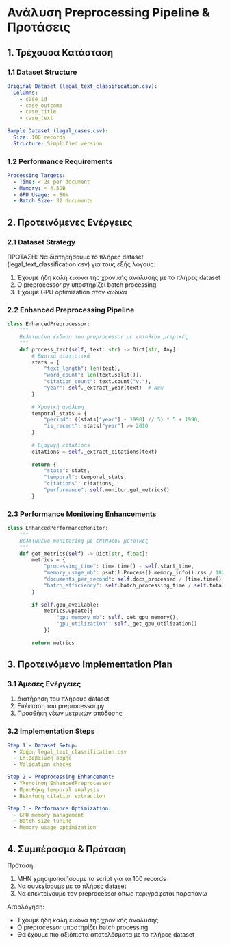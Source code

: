 # Ανάλυση Preprocessing Pipeline & Προτάσεις

## 1. Τρέχουσα Κατάσταση

### 1.1 Dataset Structure
```yaml
Original Dataset (legal_text_classification.csv):
  Columns:
    - case_id
    - case_outcome
    - case_title
    - case_text
  
Sample Dataset (legal_cases.csv):
  Size: 100 records
  Structure: Simplified version
```

### 1.2 Performance Requirements
```yaml
Processing Targets:
  - Time: < 2s per document
  - Memory: < 4.5GB
  - GPU Usage: < 80%
  - Batch Size: 32 documents
```

## 2. Προτεινόμενες Ενέργειες

### 2.1 Dataset Strategy
ΠΡΟΤΑΣΗ: Να διατηρήσουμε το πλήρες dataset (legal_text_classification.csv) για τους εξής λόγους:
1. Έχουμε ήδη καλή εικόνα της χρονικής ανάλυσης με το πλήρες dataset
2. Ο preprocessor.py υποστηρίζει batch processing
3. Έχουμε GPU optimization στον κώδικα

### 2.2 Enhanced Preprocessing Pipeline
```python
class EnhancedPreprocessor:
    """
    Βελτιωμένη έκδοση του preprocessor με επιπλέον μετρικές
    """
    def process_text(self, text: str) -> Dict[str, Any]:
        # Βασικά στατιστικά
        stats = {
            "text_length": len(text),
            "word_count": len(text.split()),
            "citation_count": text.count("v."),
            "year": self._extract_year(text)  # New
        }
        
        # Χρονική ανάλυση
        temporal_stats = {
            "period": ((stats["year"] - 1990) // 5) * 5 + 1990,
            "is_recent": stats["year"] >= 2010
        }
        
        # Εξαγωγή citations
        citations = self._extract_citations(text)
        
        return {
            "stats": stats,
            "temporal": temporal_stats,
            "citations": citations,
            "performance": self.monitor.get_metrics()
        }
```

### 2.3 Performance Monitoring Enhancements
```python
class EnhancedPerformanceMonitor:
    """
    Βελτιωμένο monitoring με επιπλέον μετρικές
    """
    def get_metrics(self) -> Dict[str, float]:
        metrics = {
            "processing_time": time.time() - self.start_time,
            "memory_usage_mb": psutil.Process().memory_info().rss / 1024 / 1024,
            "documents_per_second": self.docs_processed / (time.time() - self.start_time),
            "batch_efficiency": self.batch_processing_time / self.total_processing_time
        }
        
        if self.gpu_available:
            metrics.update({
                "gpu_memory_mb": self._get_gpu_memory(),
                "gpu_utilization": self._get_gpu_utilization()
            })
        
        return metrics
```

## 3. Προτεινόμενο Implementation Plan

### 3.1 Άμεσες Ενέργειες
1. Διατήρηση του πλήρους dataset
2. Επέκταση του preprocessor.py
3. Προσθήκη νέων μετρικών απόδοσης

### 3.2 Implementation Steps
```yaml
Step 1 - Dataset Setup:
  - Χρήση legal_text_classification.csv
  - Επιβεβαίωση δομής
  - Validation checks

Step 2 - Preprocessing Enhancement:
  - Υλοποίηση EnhancedPreprocessor
  - Προσθήκη temporal analysis
  - Βελτίωση citation extraction

Step 3 - Performance Optimization:
  - GPU memory management
  - Batch size tuning
  - Memory usage optimization
```

## 4. Συμπέρασμα & Πρόταση

Πρόταση:
1. ΜΗΝ χρησιμοποιήσουμε το script για τα 100 records
2. Να συνεχίσουμε με το πλήρες dataset
3. Να επεκτείνουμε τον preprocessor όπως περιγράφεται παραπάνω

Αιτιολόγηση:
- Έχουμε ήδη καλή εικόνα της χρονικής ανάλυσης
- Ο preprocessor υποστηρίζει batch processing
- Θα έχουμε πιο αξιόπιστα αποτελέσματα με το πλήρες dataset
